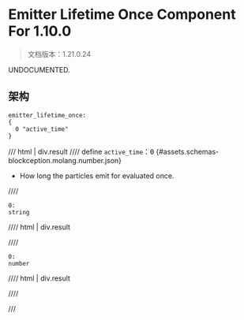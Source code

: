 # Emitter Lifetime Once Component For 1.10.0

> 文档版本：1.21.0.24

UNDOCUMENTED.

## 架构

```mcschema
emitter_lifetime_once:
{
  0 "active_time"
}

```

/// html | div.result
//// define
`active_time`：<samp>0</samp> {#assets.schemas-blockception.molang.number.json}

- How long the particles emit for evaluated once.


////

```mcschema
0:
string

```

//// html | div.result

////


```mcschema
0:
number

```

//// html | div.result

////




///

